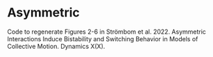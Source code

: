 # Asymmetric
Code to regenerate Figures 2-6 in Strömbom et al. 2022. Asymmetric Interactions Induce Bistability and Switching Behavior in Models of Collective Motion. Dynamics X(X).
